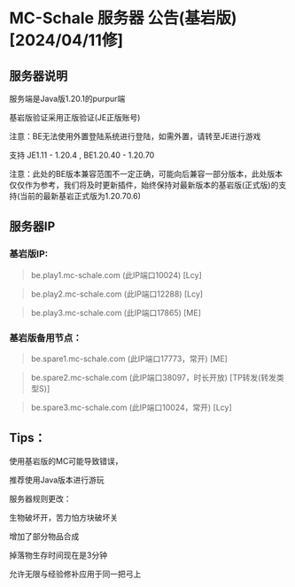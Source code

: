 # MC-Schale 服务器 公告(基岩版) [2024/04/11修]

## 服务器说明

服务端是Java版1.20.1的purpur端

基岩版验证采用正版验证(JE正版账号)

注意：BE无法使用外置登陆系统进行登陆，如需外置，请转至JE进行游戏

支持 JE1.11 - 1.20.4 , BE1.20.40 - 1.20.70

注意：此处的BE版本兼容范围不一定正确，可能向后兼容一部分版本，此处版本仅仅作为参考，我们将及时更新插件，始终保持对最新版本的基岩版(正式版)的支持(当前的最新基岩正式版为1.20.70.6)

## 服务器IP

### 基岩版IP:

>be.play1.mc-schale.com (此IP端口10024) [Lcy]

>be.play2.mc-schale.com (此IP端口12288) [Lcy]

>be.play3.mc-schale.com (此IP端口17865) [ME]

### 基岩版备用节点：

>be.spare1.mc-schale.com (此IP端口17773，常开) [ME]

>be.spare2.mc-schale.com (此IP端口38097，时长开放) [TP转发(转发类型S)]

>be.spare3.mc-schale.com (此IP端口10024，常开) [Lcy]

## Tips：

使用基岩版的MC可能导致错误，

推荐使用Java版本进行游玩

服务器规则更改：

生物破坏开，苦力怕方块破坏关

增加了部分物品合成

掉落物生存时间现在是3分钟

允许无限与经验修补应用于同一把弓上